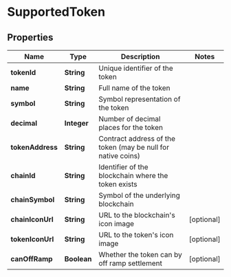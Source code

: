 

# SupportedToken


## Properties

| Name | Type | Description | Notes |
|------------ | ------------- | ------------- | -------------|
|**tokenId** | **String** | Unique identifier of the token |  |
|**name** | **String** | Full name of the token |  |
|**symbol** | **String** | Symbol representation of the token |  |
|**decimal** | **Integer** | Number of decimal places for the token |  |
|**tokenAddress** | **String** | Contract address of the token (may be null for native coins) |  |
|**chainId** | **String** | Identifier of the blockchain where the token exists |  |
|**chainSymbol** | **String** | Symbol of the underlying blockchain |  |
|**chainIconUrl** | **String** | URL to the blockchain&#39;s icon image |  [optional] |
|**tokenIconUrl** | **String** | URL to the token&#39;s icon image |  [optional] |
|**canOffRamp** | **Boolean** | Whether the token can by off ramp settlement |  [optional] |



